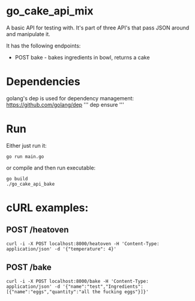 # go_cake_api_mix
A basic API for testing with.
It's part of three API's that pass JSON around and manipulate it.

It has the following endpoints:

* POST bake - bakes ingredients in bowl, returns a cake

# Dependencies
golang's dep is used for dependency management:
https://github.com/golang/dep
'''
dep ensure
'''

# Run
Either just run it:
```
go run main.go
```

or compile and then run executable:
```
go build
./go_cake_api_bake
```

# cURL examples:
## POST /heatoven
```
curl -i -X POST localhost:8000/heatoven -H 'Content-Type: application/json' -d '{"temperature": 4}'
```

## POST /bake
```
curl -i -X POST localhost:8000/bake -H 'Content-Type: application/json' -d '{"name":"test","Ingredients":[{"name":"eggs","quantity":"all the fucking eggs"}]}'
```
